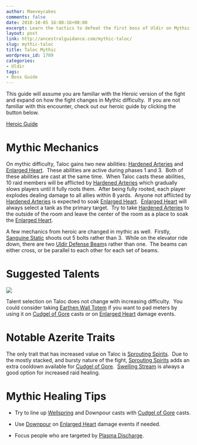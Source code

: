 ```yaml
---
author: Maeveycakes
comments: false
date: 2018-10-05 16:00:16+00:00
excerpt: Learn the tactics to defeat the first boss of Uldir on Mythic!
layout: post
link: http://ancestralguidance.com/mythic-taloc/
slug: mythic-taloc
title: Taloc Mythic
wordpress_id: 1789
categories:
- Uldir
tags:
- Boss Guide
---
```


This guide will assume you are familiar with the Heroic version of the fight and expand on how the fight changes in Mythic difficulty.  If you are not familiar with this encounter, check out our heroic guide by clicking the button below.

[
Heroic Guide
](https://ancestralguidance.com/taloc/)


# Mythic Mechanics


On mythic difficulty, Taloc gains two new abilities: [Hardened Arteries](https://www.wowhead.com/spell=275189/hardened-arteries) and [Enlarged Heart](https://www.wowhead.com/spell=275205/enlarged-heart).  These abilities are active during phases 1 and 3.  Both of these abilities are cast at the same time.  When Taloc casts these abilities, 10 raid members will be afflicted by [Hardened Arteries](https://www.wowhead.com/spell=275189/hardened-arteries) which gradually slows players until it fully roots them.  After being fully rooted, each player explodes dealing damage to all allies within 8 yards.  Anyone not afflicted by [Hardened Arteries](https://www.wowhead.com/spell=275189/hardened-arteries) is expected to soak [Enlarged Heart](https://www.wowhead.com/spell=275205/enlarged-heart).  [Enlarged Heart](https://www.wowhead.com/spell=275205/enlarged-heart) will always select a tank as the primary target.  Try to take [Hardened Arteries](https://www.wowhead.com/spell=275189/hardened-arteries) to the outside of the room and leave the center of the room as a place to soak the [Enlarged Heart](https://www.wowhead.com/spell=275205/enlarged-heart).

A few mechanics from heroic are changed in mythic as well.  Firstly, [Sanguine Static](https://www.wowhead.com/spell=272582/sanguine-static) shoots out 5 bolts rather than 3.  While on the elevator ride down, there are two [Uldir Defense Beam](https://www.wowhead.com/spell=268245/uldir-defensive-beam)s rather than one.  The beams can either cross, or be parallel to each other for each set of beams.


# Suggested Talents


![](http://ancestralguidance.com/wp-content/uploads/2018/09/MTaloc.png)

Talent selection on Taloc does not change with increasing difficulty.  You could consider taking [Earthen Wall Totem](https://www.wowhead.com/spell=198838/earthen-wall-totem) if you want to pad meters by using it on [Cudgel of Gore](https://www.wowhead.com/spell=271296/cudgel-of-gore) casts or on [Enlarged Heart](https://www.wowhead.com/spell=275205/enlarged-heart) damage events.


# Notable Azerite Traits


The only trait that has increased value on Taloc is [Sprouting Spirits](https://www.wowhead.com/spell=279504/spouting-spirits).  Due to the mostly stacked, and bursty nature of the fight, [Sprouting Spirits](https://www.wowhead.com/spell=279504/spouting-spirits) adds an extra cooldown available for [Cudgel of Gore](https://www.wowhead.com/spell=271296/cudgel-of-gore).  [Swelling Stream](https://www.wowhead.com/spell=275488/swelling-stream) is always a good option for increased raid healing.


# Mythic Healing Tips





 	
  * Try to line up [Wellspring](https://www.wowhead.com/spell=197995/wellspring) and Downpour casts with [Cudgel of Gore](https://www.wowhead.com/spell=271296/cudgel-of-gore) casts.

 	
  * Use [Downpour](https://www.wowhead.com/spell=207778/downpour) on [Enlarged Heart](https://www.wowhead.com/spell=275205/enlarged-heart) damage events if needed.

 	
  * Focus people who are targeted by [Plasma Discharge](https://www.wowhead.com/spell=271222/plasma-discharge).


